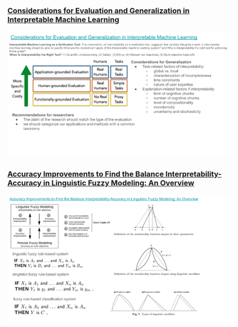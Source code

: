 ### [Considerations for Evaluation and Generalization in Interpretable Machine Learning](https://finale.seas.harvard.edu/files/finale/files/chapter-considerations_for_evaluation_and_generalization_in_interpretable_ml.pdf)

![](figures/CEGIML.png)

### [Accuracy Improvements to Find the Balance Interpretability-Accuracy in Linguistic Fuzzy Modeling: An Overview](https://d1wqtxts1xzle7.cloudfront.net/30784941/10.1.1.102.9995-libre.pdf?1392098719=&response-content-disposition=inline%3B+filename%3DAccuracy_improvements_to_find_the_balanc.pdf&Expires=1711509838&Signature=GQy1SNBINOXOrKvLz-k9keLAqqCjz-C~wMGSmBIyY2bmAy9HcWdUqyApTSggnVc46XBfkQMG2VAl2Oh2Wl-dYT-3z5N3mAIRn7XTKSjtriNw9KtS8dQZqaXNCngHJYSxA2lZptq36iaVtYhPymeENiCio1ZweKy~IEIwD~OpcZqLNL7ZHX1fU4kiL0A~fu7dNx5vB6RJqoKhKLBx9L90hChNtahg1HQ~eMspqR~p567-52rpokJbi6Po4AqXzKL42pEcppyDfm5JLrY1HUfSK4KkpynIlUQdbRdJd5IvWLO2PJSbzViCFUol0~Kh-dxokCRqSmQ3mwE2D5h5HWmxkw__&Key-Pair-Id=APKAJLOHF5GGSLRBV4ZA)

![](figures/AIFBIALFMAO.png)
